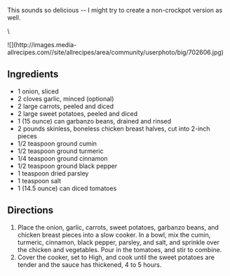 <div id="wikitext">

This sounds so delicious -- I might try to create a non-crockpot version
as well.

\

<span id="ingredients"></span>

<div>

<span class="frame rfloat">
![](http://images.media-allrecipes.com//site/allrecipes/area/community/userphoto/big/702606.jpg)</span>

</div>

Ingredients
-----------

-   1 onion, sliced
-   2 cloves garlic, minced (optional)
-   2 large carrots, peeled and diced
-   2 large sweet potatoes, peeled and diced
-   1 (15 ounce) can garbanzo beans, drained and rinsed
-   2 pounds skinless, boneless chicken breast halves, cut into 2-inch
    pieces
-   1/2 teaspoon ground cumin
-   1/2 teaspoon ground turmeric
-   1/4 teaspoon ground cinnamon
-   1/2 teaspoon ground black pepper
-   1 teaspoon dried parsley
-   1 teaspoon salt
-   1 (14.5 ounce) can diced tomatoes

<span id="directions"></span>

Directions
----------

1.  Place the onion, garlic, carrots, sweet potatoes, garbanzo beans,
    and chicken breast pieces into a slow cooker. In a bowl, mix the
    cumin, turmeric, cinnamon, black pepper, parsley, and salt, and
    sprinkle over the chicken and vegetables. Pour in the tomatoes, and
    stir to combine.
2.  Cover the cooker, set to High, and cook until the sweet potatoes are
    tender and the sauce has thickened, 4 to 5 hours.

<div class="vspace">

</div>

</div>
